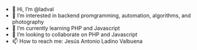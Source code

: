 - 👋 Hi, I’m @ladval
- 👀 I’m interested in backend promgramming, automation, algorithms,  and photography
- 🌱 I’m currently learning PHP and Javascript
- 💞️ I’m looking to collaborate on PHP and Javascript
- 📫 How to reach me: Jesús Antonio Ladino Valbuena

<!---
ladval/ladval is a ✨ special ✨ repository because its `README.md` (this file) appears on your GitHub profile.
You can click the Preview link to take a look at your changes.
--->
